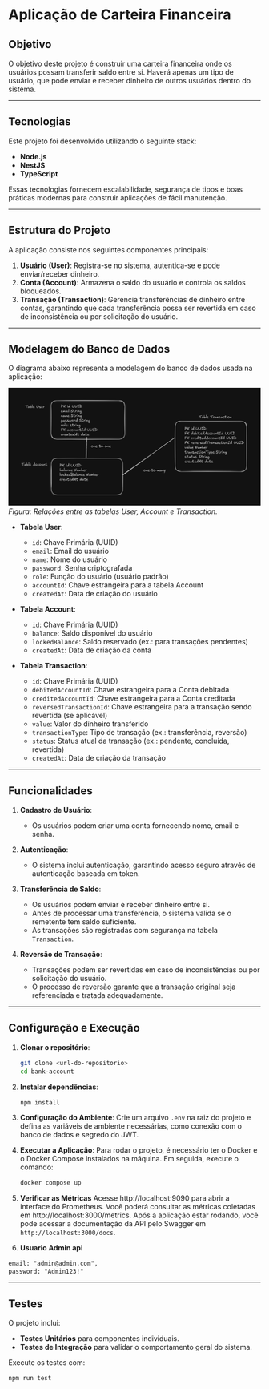 # Aplicação de Carteira Financeira

## Objetivo

O objetivo deste projeto é construir uma carteira financeira onde os usuários possam transferir saldo entre si. Haverá apenas um tipo de usuário, que pode enviar e receber dinheiro de outros usuários dentro do sistema.

---

## Tecnologias

Este projeto foi desenvolvido utilizando o seguinte stack:

- **Node.js**
- **NestJS**
- **TypeScript**

Essas tecnologias fornecem escalabilidade, segurança de tipos e boas práticas modernas para construir aplicações de fácil manutenção.

---

## Estrutura do Projeto

A aplicação consiste nos seguintes componentes principais:

1. **Usuário (User)**: Registra-se no sistema, autentica-se e pode enviar/receber dinheiro.
2. **Conta (Account)**: Armazena o saldo do usuário e controla os saldos bloqueados.
3. **Transação (Transaction)**: Gerencia transferências de dinheiro entre contas, garantindo que cada transferência possa ser revertida em caso de inconsistência ou por solicitação do usuário.

---

## Modelagem do Banco de Dados

O diagrama abaixo representa a modelagem do banco de dados usada na aplicação:

![1729105542212](image/README/1729105542212.png)
_Figura: Relações entre as tabelas User, Account e Transaction._

- **Tabela User**:

  - `id`: Chave Primária (UUID)
  - `email`: Email do usuário
  - `name`: Nome do usuário
  - `password`: Senha criptografada
  - `role`: Função do usuário (usuário padrão)
  - `accountId`: Chave estrangeira para a tabela Account
  - `createdAt`: Data de criação do usuário

- **Tabela Account**:

  - `id`: Chave Primária (UUID)
  - `balance`: Saldo disponível do usuário
  - `lockedBalance`: Saldo reservado (ex.: para transações pendentes)
  - `createdAt`: Data de criação da conta

- **Tabela Transaction**:

  - `id`: Chave Primária (UUID)
  - `debitedAccountId`: Chave estrangeira para a Conta debitada
  - `creditedAccountId`: Chave estrangeira para a Conta creditada
  - `reversedTransactionId`: Chave estrangeira para a transação sendo revertida (se aplicável)
  - `value`: Valor do dinheiro transferido
  - `transactionType`: Tipo de transação (ex.: transferência, reversão)
  - `status`: Status atual da transação (ex.: pendente, concluída, revertida)
  - `createdAt`: Data de criação da transação

---

## Funcionalidades

1. **Cadastro de Usuário**:

   - Os usuários podem criar uma conta fornecendo nome, email e senha.

2. **Autenticação**:

   - O sistema inclui autenticação, garantindo acesso seguro através de autenticação baseada em token.

3. **Transferência de Saldo**:

   - Os usuários podem enviar e receber dinheiro entre si.
   - Antes de processar uma transferência, o sistema valida se o remetente tem saldo suficiente.
   - As transações são registradas com segurança na tabela `Transaction`.

4. **Reversão de Transação**:

   - Transações podem ser revertidas em caso de inconsistências ou por solicitação do usuário.
   - O processo de reversão garante que a transação original seja referenciada e tratada adequadamente.

---

## Configuração e Execução

1. **Clonar o repositório**:

   ```bash
   git clone <url-do-repositorio>
   cd bank-account
   ```

2. **Instalar dependências**:

   ```bash
   npm install
   ```

3. **Configuração do Ambiente**:
   Crie um arquivo `.env` na raiz do projeto e defina as variáveis de ambiente necessárias, como conexão com o banco de dados e segredo do JWT.
4. **Executar a Aplicação**:
   Para rodar o projeto, é necessário ter o Docker e o Docker Compose instalados na máquina. Em seguida, execute o comando:

   ```bash
   docker compose up
   ```

5. **Verificar as Métricas**
   Acesse http://localhost:9090 para abrir a interface do Prometheus. Você poderá consultar as métricas coletadas em http://localhost:3000/metrics.
   Após a aplicação estar rodando, você pode acessar a documentação da API pelo Swagger em `http://localhost:3000/docs`.

6. **Usuario Admin api**

```
email: "admin@admin.com",
password: "Admin123!"
```

---

## Testes

O projeto inclui:

- **Testes Unitários** para componentes individuais.
- **Testes de Integração** para validar o comportamento geral do sistema.

Execute os testes com:

```bash
npm run test
```
